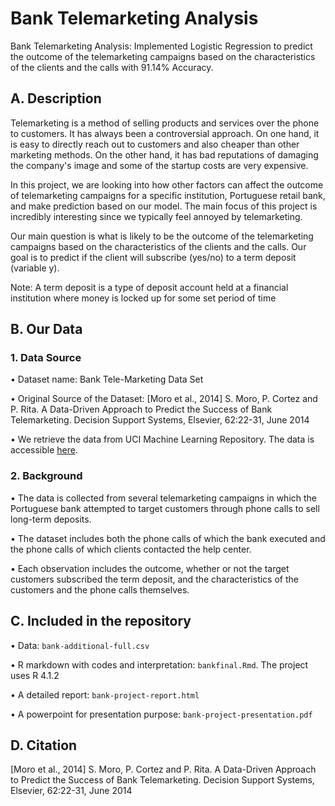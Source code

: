 # Bank Telemarketing Analysis

Bank Telemarketing Analysis: Implemented Logistic Regression to predict the outcome of the telemarketing campaigns based on the characteristics of the clients and the calls with 91.14% Accuracy.

## A. Description

Telemarketing is a method of selling products and services over the phone to customers. It has always been a controversial approach. On one hand, it is easy to directly reach out to customers and also cheaper than other marketing methods. On the other hand, it has bad reputations of damaging the company's image and some of the startup costs are very expensive.

In this project, we are looking into how other factors can affect the outcome of telemarketing campaigns for a specific institution, Portuguese retail bank, and make prediction based on our model. The main focus of this project is incredibly interesting since we typically feel annoyed by telemarketing.

Our main question is what is likely to be the outcome of the telemarketing campaigns based on the characteristics of the clients and the calls. Our goal is to predict if the client will subscribe (yes/no) to a term deposit (variable y).

Note: A term deposit is a type of deposit account held at a financial institution where money is locked up for some set period of time

## B. Our Data
### 1. Data Source
•	Dataset name: Bank Tele-Marketing Data Set

•	Original Source of the Dataset: [Moro et al., 2014] S. Moro, P. Cortez and P. Rita. A Data-Driven Approach to Predict the Success of Bank Telemarketing. Decision Support Systems, Elsevier, 62:22-31, June 2014

•	We retrieve the data from UCI Machine Learning Repository. The data is accessible [here](http://archive.ics.uci.edu/ml/datasets/Bank+Marketing).

### 2. Background
•	The data is collected from several telemarketing campaigns in which the Portuguese bank attempted to target customers through phone calls to sell long-term deposits.

•	The dataset includes both the phone calls of which the bank executed and the phone calls of which clients contacted the help center.

•	Each observation includes the outcome, whether or not the target customers subscribed the term deposit, and the characteristics of the customers and the phone calls themselves.

## C. Included in the repository
• Data: `bank-additional-full.csv`

• R markdown with codes and interpretation: `bankfinal.Rmd`. The project uses R 4.1.2

• A detailed report: `bank-project-report.html`

• A powerpoint for presentation purpose: `bank-project-presentation.pdf`


## D. Citation
[Moro et al., 2014] S. Moro, P. Cortez and P. Rita. A Data-Driven Approach to Predict the Success of Bank Telemarketing. Decision Support Systems, Elsevier, 62:22-31, June 2014

